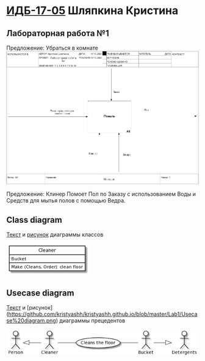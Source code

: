 # [ИДБ-17-05](https://github.com/stankin/design-part-1/wiki/list-idb-17-05) Шляпкина Кристина
## Лабораторная работа №1

Предложение: Убраться в комнате
![none](https://github.com/kristyashh/kristyashh.github.io/blob/master/Lab1/model_1.jpg)

Предложение: Клинер Помоет Пол по Заказу с использованием Воды и Средств для мытья полов с помощью Ведра.

## Class diagram
[Текст](https://github.com/kristyashh/kristyashh.github.io/blob/master/Lab1/PlantUML_code%20—%20laba1ClassD.txt) и [рисунок](https://github.com/kristyashh/kristyashh.github.io/blob/master/Lab1/class%20diagram.png) диаграммы классов

![None](https://github.com/kristyashh/kristyashh.github.io/blob/master/Lab1/class%20diagram.png)

## Usecase diagram
[Текст](https://github.com/kristyashh/kristyashh.github.io/blob/master/Lab1/PlantUML_code%20—%20laba1UseCase.txt) и [рисунок] (https://github.com/kristyashh/kristyashh.github.io/blob/master/Lab1/Usecase%20diagram.png) диаграммы прецедентов

![None](https://github.com/kristyashh/kristyashh.github.io/blob/master/Lab1/Usecase%20diagram.png)
